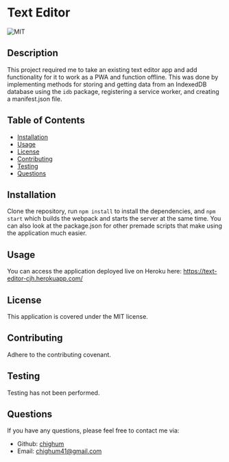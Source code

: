 # Text Editor

![MIT](https://img.shields.io/badge/license-MIT-blue)

## Description

This project required me to take an existing text editor app and add functionality for it to work as a PWA and function offline. This was done by implementing methods for storing and getting data from an IndexedDB database using the `idb` package, registering a service worker, and creating a manifest.json file.

## Table of Contents

- [Installation](#installation)
- [Usage](#usage)
- [License](#license)
- [Contributing](#contributing)
- [Testing](#testing)
- [Questions](#questions)

## Installation

Clone the repository, run `npm install` to install the dependencies, and `npm start` which builds the webpack and starts the server at the same time. You can also look at the package.json for other premade scripts that make using the application much easier.

## Usage

You can access the application deployed live on Heroku here: https://text-editor-cjh.herokuapp.com/

## License

This application is covered under the MIT license.

## Contributing

Adhere to the contributing covenant.

## Testing

Testing has not been performed.

## Questions

If you have any questions, please feel free to contact me via:

- Github: [chighum](https://github.com/chighum)
- Email: [chighum41@gmail.com](mailto:chighum41@gmail.com)
